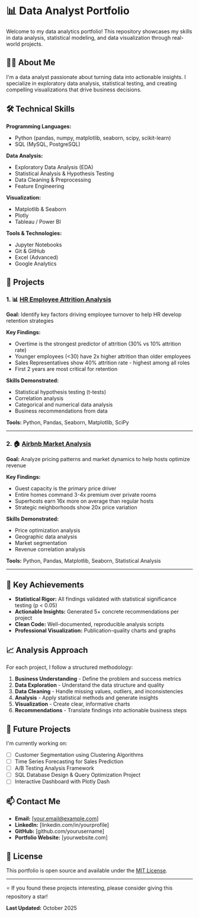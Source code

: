 # 📊 Data Analyst Portfolio

Welcome to my data analytics portfolio! This repository showcases my skills in data analysis, statistical modeling, and data visualization through real-world projects.

## 👨‍💻 About Me

I'm a data analyst passionate about turning data into actionable insights. I specialize in exploratory data analysis, statistical testing, and creating compelling visualizations that drive business decisions.

## 🛠️ Technical Skills

**Programming Languages:**
- Python (pandas, numpy, matplotlib, seaborn, scipy, scikit-learn)
- SQL (MySQL, PostgreSQL)

**Data Analysis:**
- Exploratory Data Analysis (EDA)
- Statistical Analysis & Hypothesis Testing
- Data Cleaning & Preprocessing
- Feature Engineering

**Visualization:**
- Matplotlib & Seaborn
- Plotly
- Tableau / Power BI

**Tools & Technologies:**
- Jupyter Notebooks
- Git & GitHub
- Excel (Advanced)
- Google Analytics

## 📁 Projects

### 1. 📊 [HR Employee Attrition Analysis](./hr-attrition-analysis/)

**Goal:** Identify key factors driving employee turnover to help HR develop retention strategies

**Key Findings:**
- Overtime is the strongest predictor of attrition (30% vs 10% attrition rate)
- Younger employees (<30) have 2x higher attrition than older employees
- Sales Representatives show 40% attrition rate - highest among all roles
- First 2 years are most critical for retention

**Skills Demonstrated:**
- Statistical hypothesis testing (t-tests)
- Correlation analysis
- Categorical and numerical data analysis
- Business recommendations from data

**Tools:** Python, Pandas, Seaborn, Matplotlib, SciPy

---

### 2. 🏠 [Airbnb Market Analysis](./airbnb-market-analysis/)

**Goal:** Analyze pricing patterns and market dynamics to help hosts optimize revenue

**Key Findings:**
- Guest capacity is the primary price driver
- Entire homes command 3-4x premium over private rooms
- Superhosts earn 16x more on average than regular hosts
- Strategic neighborhoods show 20x price variation

**Skills Demonstrated:**
- Price optimization analysis
- Geographic data analysis
- Market segmentation
- Revenue correlation analysis

**Tools:** Python, Pandas, Matplotlib, Seaborn, Statistical Analysis

---

## 🎯 Key Achievements

- **Statistical Rigor:** All findings validated with statistical significance testing (p < 0.05)
- **Actionable Insights:** Generated 5+ concrete recommendations per project
- **Clean Code:** Well-documented, reproducible analysis scripts
- **Professional Visualization:** Publication-quality charts and graphs

## 📈 Analysis Approach

For each project, I follow a structured methodology:

1. **Business Understanding** - Define the problem and success metrics
2. **Data Exploration** - Understand the data structure and quality
3. **Data Cleaning** - Handle missing values, outliers, and inconsistencies
4. **Analysis** - Apply statistical methods and generate insights
5. **Visualization** - Create clear, informative charts
6. **Recommendations** - Translate findings into actionable business steps

## 🚀 Future Projects

I'm currently working on:
- [ ] Customer Segmentation using Clustering Algorithms
- [ ] Time Series Forecasting for Sales Prediction
- [ ] A/B Testing Analysis Framework
- [ ] SQL Database Design & Query Optimization Project
- [ ] Interactive Dashboard with Plotly Dash

## 📫 Contact Me

- **Email:** [your.email@example.com]
- **LinkedIn:** [linkedin.com/in/yourprofile]
- **GitHub:** [github.com/yourusername]
- **Portfolio Website:** [yourwebsite.com]

## 📄 License

This portfolio is open source and available under the [MIT License](LICENSE).

---

⭐ If you found these projects interesting, please consider giving this repository a star!

**Last Updated:** October 2025
